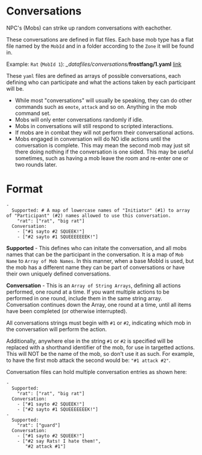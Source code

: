 # Conversations

NPC's (Mobs) can strike up random conversations with eachother.

These conversations are defined in flat files. Each base mob type has a flat file named by the `MobId` and in a folder according to the `Zone` it will be found in.

Example: `Rat` (`MobId 1`): _\_datafiles/conversations/_**frostfang/1.yaml** [link](frostfang/1.yaml)

These `yaml` files are defined as arrays of possible conversations, each defining who can participate and what the actions taken by each participant will be.

* While most "conversations" will usually be speaking, they can do other commands such as `emote`, `attack` and so on. Anything in the mob command set.
* Mobs will only enter conversations randomly if idle. 
* Mobs in conversations will still respond to scripted interactions.
* If mobs are in combat they will not perform their conversational actions.
* Mobs engaged in conversation will do NO idle actions until the conversation is complete. This may mean the second mob may just sit there doing nothing if the conversation is one sided. This may be useful sometimes, such as having a mob leave the room and re-enter one or two rounds later.

# Format

```
- 
  Supported: # A map of lowercase names of "Initiator" (#1) to array of "Participant" (#2) names allowed to use this conversation. 
    "rat": ["rat", "big rat"]
  Conversation:
    - ["#1 sayto #2 SQUEEK!"]
    - ["#2 sayto #1 SQUEEEEEEEK!"]
```

**Supported** - This defines who can initate the conversation, and all mobs names that can be the participant in the conversation. It is a map of `Mob Name` to `Array of Mob Names`. In this manner, when a base MobId is used, but the mob has a different name they can be part of conversations or have their own uniquely defined conversations. 

**Conversation** - This is an `Array of String Arrays`, defining all actions performed, one round at a time. If you want multiple actions to be performed in one round, include them in the same string array. Conversation continues down the Array, one round at a time, until all items have been completed (or otherwise interrupted).

All conversations strings must begin with `#1` or `#2`, indicating which mob in the conversation will perform the action.

Additionally, anywhere else in the string `#1` or `#2` is specified will be replaced with a shorthand identifier of the mob, for use in targetted actions. This will NOT be the name of the mob, so don't use it as such. For example, to have the first mob attack the second would be: `"#1 attack #2"`.

Conversation files can hold multiple conversation entries as shown here:

```
- 
  Supported:
    "rat": ["rat", "big rat"]
  Conversation:
    - ["#1 sayto #2 SQUEEK!"]
    - ["#2 sayto #1 SQUEEEEEEEK!"]
- 
  Supported:
    "rat": ["guard"]
  Conversation:
    - ["#1 sayto #2 SQUEEK!"]
    - ["#2 say Rats! I hate them!",
       "#2 attack #1"]
```
